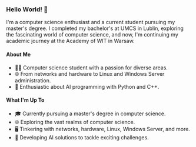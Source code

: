 ### Hello World! 👋

I'm a computer science enthusiast and a current student pursuing my master's degree. I completed my bachelor's at UMCS in Lublin, exploring the fascinating world of computer science, and now, I'm continuing my academic journey at the Academy of WIT in Warsaw.

#### About Me

- 👨‍💻 Computer science student with a passion for diverse areas.
- 🌐 From networks and hardware to Linux and Windows Server administration.
- 🚀 Enthusiastic about AI programming with Python and C++.

#### What I'm Up To

- 🎓 Currently pursuing a master's degree in computer science.
- 🌐 Exploring the vast realms of computer science.
- 🖥️ Tinkering with networks, hardware, Linux, Windows Server, and more.
- 🤖 Developing AI solutions to tackle exciting challenges.
